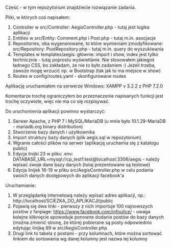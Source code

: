 Cześć - w tym repozytorium znajdziecie rozwiązanie zadania.

Pliki, w których coś napisałem:
1. Controller w src/Controller: AegisController.php - tutaj jest logika aplikacji
2. Entities w src/Entity: Comment.php i Post.php - tutaj m.in. asocjacje
3. Repositories, oba wygenerowane, to które wymieniam zmodyfikowane: src/Repository: PostRepository.php - tutaj m.in. query do wyszukiwania
4. Templates w templates/aegis: głównie: import i show, index jest tylko technicznie - tutaj poprostu wyświetlanie. Nie stosowałem jakiegoś ładnego CSS, bo zakładam, że nie to było zadaniem :) Jeżeli trzeba, zawsze mogę wrzucić np. w Bootstrap (tak jak to ma miejsce w show)
5. Routes w config/routes.yaml - skonfigurowane routes

Aplikację uruchamiałem na serwerze Windows: XAMPP v 3.2.2 z PHP 7.2.0

Komentarze trochę ograniczyłem bo przeznaczenie napisanych funkcji jest trochę oczywiste, więc nie ma co się rozpisywać.


Do uruchomienia aplikacji powinno wystarczyć:
1. Serwer Apache, z PHP 7 i MySQL/MariaDB (u mnie było 10.1.29-MariaDB - mariadb.org binary distribution)
2. Stworzenie bazy danych i użytkownika
3. Import struktury bazy danych (plik aegis.sql w repozytorium)
4. Wgranie całości plików na serwer (aplikację uruchamia się z katalogu public)
5. Edycja linijki 23 w pliku .env: DATABASE_URL=mysql://cp_test1:test@localhost:3306/aegis - należy wpisać swoje dane bazy danych (tutaj prezentowane są testowe)
6. Edycja linijek 16-19 w pliku src/AegisController.php w celu podania swoich danych dostępowych do aplikacji facebook'a

Uruchamianie:
1. W przeglądarkę internetową należy wpisać adres aplikacji, np.: http://localhost/SCIEZKA_DO_APLIKACJI/public
2. Pojawią się dwa linki - pierwszy z nich importuje 100 najnowszych postów z fanpage: https://www.facebook.com/infoulice/ - uwaga kolejne kliknięcie spowoduje ponowne dodanie postów do bazy danych (można zmienić stronę, że której pobierane są posty odpowiednio edytując linijkę 89 w src/AegisController.php
3. Drugi link to tabela z postami - przy kolumnach, które można sortować linkiem do sortowania wg danej kolumny jest nazwa tej kolumny
